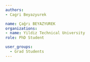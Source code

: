 ```yaml
---
authors:
- Cagri Beyazyurek

name: Çağrı BEYAZYUREK
organizations:
- name: Yildiz Technical University
role: PhD Student

user_groups:
  - Grad Students
---
```


